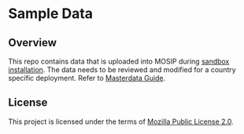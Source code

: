 # Sample Data

## Overview
This repo contains data that is uploaded into MOSIP during [sandbox installation](https://docs.mosip.io/1.2.0/deployment/sandbox-deployment). The data needs to be reviewed and modified for a country specific deployment. Refer to [Masterdata Guide](https://docs.mosip.io/1.2.0/deployment/masterdata-guide). 

## License
This project is licensed under the terms of [Mozilla Public License 2.0](LICENSE).

